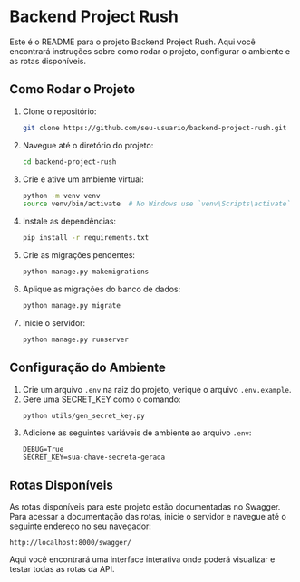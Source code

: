 # Backend Project Rush
Este é o README para o projeto Backend Project Rush. Aqui você encontrará instruções sobre como rodar o projeto, configurar o ambiente e as rotas disponíveis.

## Como Rodar o Projeto

1. Clone o repositório:
    ```sh
    git clone https://github.com/seu-usuario/backend-project-rush.git
    ```
2. Navegue até o diretório do projeto:
    ```sh
    cd backend-project-rush
    ```
3. Crie e ative um ambiente virtual:
    ```sh
    python -m venv venv
    source venv/bin/activate  # No Windows use `venv\Scripts\activate`
    ```
4. Instale as dependências:
    ```sh
    pip install -r requirements.txt
    ```
5. Crie as migrações pendentes:
    ```sh
    python manage.py makemigrations
    ```
6. Aplique as migrações do banco de dados:
    ```sh
    python manage.py migrate
    ```
7. Inicie o servidor:
    ```sh
    python manage.py runserver
    ```

## Configuração do Ambiente

1. Crie um arquivo `.env` na raiz do projeto, verique o arquivo `.env.example`.
2. Gere uma SECRET_KEY como o comando:
    ```sh
    python utils/gen_secret_key.py
    ```
3. Adicione as seguintes variáveis de ambiente ao arquivo `.env`:
    ```env
    DEBUG=True
    SECRET_KEY=sua-chave-secreta-gerada
    ```

## Rotas Disponíveis

As rotas disponíveis para este projeto estão documentadas no Swagger. Para acessar a documentação das rotas, inicie o servidor e navegue até o seguinte endereço no seu navegador:

```
http://localhost:8000/swagger/
```

Aqui você encontrará uma interface interativa onde poderá visualizar e testar todas as rotas da API.
